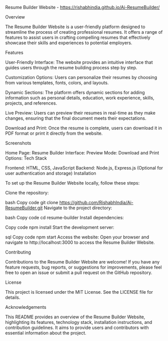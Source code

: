 Resume Builder Website - https://rishabhindia.github.io/Ai-ResumeBuilder/

Overview

The Resume Builder Website is a user-friendly platform designed to streamline the process of creating professional resumes. It offers a range of features to assist users in crafting compelling resumes that effectively showcase their skills and experiences to potential employers.

Features

User-Friendly Interface: The website provides an intuitive interface that guides users through the resume building process step by step.

Customization Options: Users can personalize their resumes by choosing from various templates, fonts, colors, and layouts.

Dynamic Sections: The platform offers dynamic sections for adding information such as personal details, education, work experience, skills, projects, and references.

Live Preview: Users can preview their resumes in real-time as they make changes, ensuring that the final document meets their expectations.

Download and Print: Once the resume is complete, users can download it in PDF format or print it directly from the website.

Screenshots

Home Page: 
Resume Builder Interface: 
Preview Mode: 
Download and Print Options: 
Tech Stack

Frontend: HTML, CSS, JavaScript
Backend: Node.js, Express.js (Optional for user authentication and storage)
Installation

To set up the Resume Builder Website locally, follow these steps:

Clone the repository:

bash
Copy code
git clone https://github.com/RishabhIndia/Ai-ResumeBuilder.git
Navigate to the project directory:

bash
Copy code
cd resume-builder
Install dependencies:

Copy code
npm install
Start the development server:

sql
Copy code
npm start
Access the website:
Open your browser and navigate to http://localhost:3000 to access the Resume Builder Website.

Contributing

Contributions to the Resume Builder Website are welcome! If you have any feature requests, bug reports, or suggestions for improvements, please feel free to open an issue or submit a pull request on the GitHub repository.

License

This project is licensed under the MIT License. See the LICENSE file for details.

Acknowledgements

This README provides an overview of the Resume Builder Website, highlighting its features, technology stack, installation instructions, and contribution guidelines. It aims to provide users and contributors with essential information about the project.







